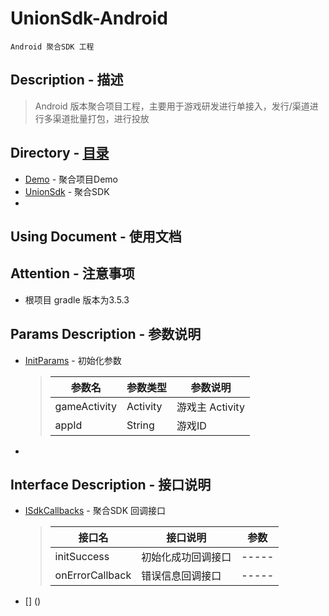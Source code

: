 # UnionSdk-Android
	Android 聚合SDK 工程

## Description - 描述
> 	Android 版本聚合项目工程，主要用于游戏研发进行单接入，发行/渠道进行多渠道批量打包，进行投放

## Directory - [目录](https://github.com/PillowCaseZn/UnionSdkProject/tree/master/UnionSdk-Android)
- [Demo](Demo) - 聚合项目Demo
-  [UnionSdk](UnionSdk) - 聚合SDK
-  []() 

## Using Document - 使用文档


## Attention - 注意事项
- 根项目 gradle 版本为3.5.3 

## Params Description - 参数说明
- [InitParams](UnionSdk/src/main/java/com/pillowcase/union/modules/InitParams.java) - 初始化参数
	> | 参数名 | 参数类型 | 参数说明 |
	> | ----- | ----- | ----- |
	> | gameActivity | Activity | 游戏主 Activity |
	> | appId | String | 游戏ID |

- []()

## Interface Description - 接口说明
- [ISdkCallbacks](UnionSdk/src/main/java/com/pillowcase/union/intefaces/ISdkCallbacks.java) - 聚合SDK 回调接口 
	> | 接口名 | 接口说明 | 参数 |
	> | ----- | ----- | ----- |
	> | initSuccess | 初始化成功回调接口 | ----- |
	> | onErrorCallback | 错误信息回调接口 | ----- |
	
- [] ()
	  
